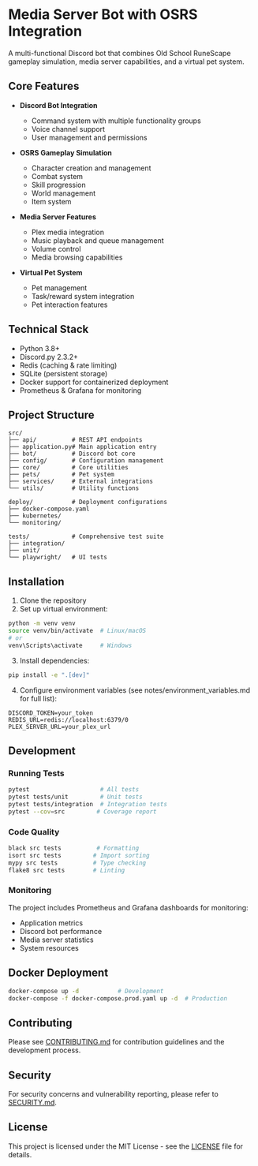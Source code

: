 # Media Server Bot with OSRS Integration

A multi-functional Discord bot that combines Old School RuneScape gameplay simulation, media server capabilities, and a virtual pet system.

## Core Features

- **Discord Bot Integration**
  - Command system with multiple functionality groups
  - Voice channel support
  - User management and permissions

- **OSRS Gameplay Simulation**
  - Character creation and management
  - Combat system
  - Skill progression
  - World management
  - Item system

- **Media Server Features**
  - Plex media integration
  - Music playback and queue management
  - Volume control
  - Media browsing capabilities

- **Virtual Pet System**
  - Pet management
  - Task/reward system integration
  - Pet interaction features

## Technical Stack

- Python 3.8+
- Discord.py 2.3.2+
- Redis (caching & rate limiting)
- SQLite (persistent storage)
- Docker support for containerized deployment
- Prometheus & Grafana for monitoring

## Project Structure

```
src/
├── api/          # REST API endpoints
├── application.py# Main application entry
├── bot/          # Discord bot core
├── config/       # Configuration management
├── core/         # Core utilities
├── pets/         # Pet system
├── services/     # External integrations
└── utils/        # Utility functions

deploy/           # Deployment configurations
├── docker-compose.yaml
├── kubernetes/
└── monitoring/

tests/            # Comprehensive test suite
├── integration/
├── unit/
└── playwright/   # UI tests
```

## Installation

1. Clone the repository
2. Set up virtual environment:
```bash
python -m venv venv
source venv/bin/activate  # Linux/macOS
# or
venv\Scripts\activate     # Windows
```

3. Install dependencies:
```bash
pip install -e ".[dev]"
```

4. Configure environment variables (see notes/environment_variables.md for full list):
```env
DISCORD_TOKEN=your_token
REDIS_URL=redis://localhost:6379/0
PLEX_SERVER_URL=your_plex_url
```

## Development

### Running Tests
```bash
pytest                    # All tests
pytest tests/unit         # Unit tests
pytest tests/integration  # Integration tests
pytest --cov=src         # Coverage report
```

### Code Quality
```bash
black src tests          # Formatting
isort src tests         # Import sorting
mypy src tests          # Type checking
flake8 src tests        # Linting
```

### Monitoring

The project includes Prometheus and Grafana dashboards for monitoring:
- Application metrics
- Discord bot performance
- Media server statistics
- System resources

## Docker Deployment

```bash
docker-compose up -d           # Development
docker-compose -f docker-compose.prod.yaml up -d  # Production
```

## Contributing

Please see [CONTRIBUTING.md](CONTRIBUTING.md) for contribution guidelines and the development process.

## Security

For security concerns and vulnerability reporting, please refer to [SECURITY.md](SECURITY.md).

## License

This project is licensed under the MIT License - see the [LICENSE](LICENSE) file for details.
